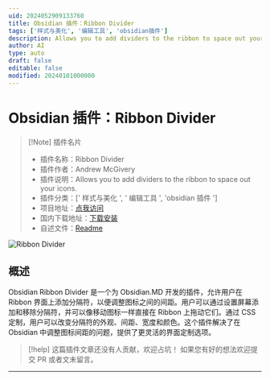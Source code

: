 ```yaml
---
uid: 2024052909133760
title: Obsidian 插件：Ribbon Divider
tags: ['样式与美化', '编辑工具', 'obsidian插件']
description: Allows you to add dividers to the ribbon to space out your icons.
author: AI
type: auto
draft: false
editable: false
modified: 20240101000000
---
```


# Obsidian 插件：Ribbon Divider

> [!Note] 插件名片
> - 插件名称：Ribbon Divider
> - 插件作者：Andrew McGivery
> - 插件说明：Allows you to add dividers to the ribbon to space out your icons.
> - 插件分类：[' 样式与美化 ', ' 编辑工具 ', 'obsidian 插件 ']
> - 项目地址：[点我访问](https://github.com/andrewmcgivery/obsidian-ribbon-divider)
> - 国内下载地址：[下载安装](https://pkmer.cn/products/plugin/pluginMarket/?ribbon-divider)
> - 自述文件：[Readme](https://ghproxy.net/https://raw.githubusercontent.com/andrewmcgivery/obsidian-ribbon-divider/main/README.md)

![Ribbon Divider](https://cdn.pkmer.cn/covers/ribbon-divider.png!pkmer)

## 概述

Obsidian Ribbon Divider 是一个为 Obsidian.MD 开发的插件，允许用户在 Ribbon 界面上添加分隔符，以便调整图标之间的间距。用户可以通过设置屏幕添加和移除分隔符，并可以像移动图标一样直接在 Ribbon 上拖动它们。通过 CSS 定制，用户可以改变分隔符的外观、间距、宽度和颜色。这个插件解决了在 Obsidian 中调整图标间距的问题，提供了更灵活的界面定制选项。

> [!help]
> 这篇插件文章还没有人贡献，欢迎占坑！
> 如果您有好的想法欢迎提交 PR 或者文末留言。

---



